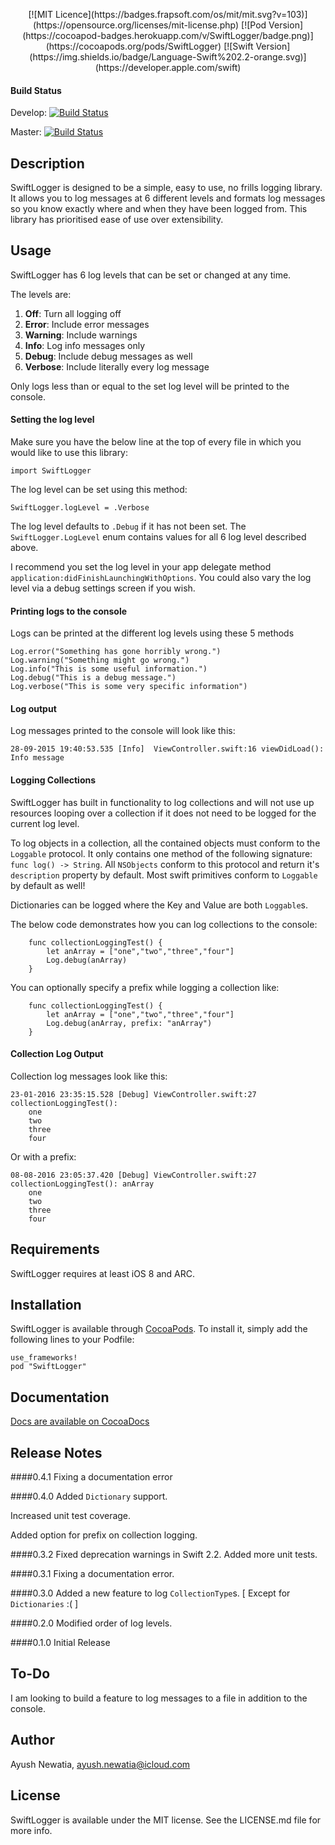 <p align = "center">
[![MIT Licence](https://badges.frapsoft.com/os/mit/mit.svg?v=103)](https://opensource.org/licenses/mit-license.php)
[![Pod Version](https://cocoapod-badges.herokuapp.com/v/SwiftLogger/badge.png)](https://cocoapods.org/pods/SwiftLogger)
[![Swift Version](https://img.shields.io/badge/Language-Swift%202.2-orange.svg)](https://developer.apple.com/swift)
<p>

#### Build Status
Develop: [![Build Status](https://travis-ci.org/ayushn21/SwiftLogger.svg?branch=develop)](https://travis-ci.org/ayushn21/SwiftLogger)

Master: [![Build Status](https://travis-ci.org/ayushn21/SwiftLogger.svg?branch=master)](https://travis-ci.org/ayushn21/SwiftLogger)

## Description

SwiftLogger is designed to be a simple, easy to use, no frills logging library. It allows you to log messages at 6 different levels and formats log messages so you know exactly where and when they have been logged from. This library has prioritised ease of use over extensibility.

## Usage

SwiftLogger has 6 log levels that can be set or changed at any time.

The levels are:

1. **Off**: Turn all logging off
2. **Error**: Include error messages
3. **Warning**: Include warnings
4. **Info**: Log info messages only
5. **Debug**: Include debug messages as well
6. **Verbose**: Include literally every log message

Only logs less than or equal to the set log level will be printed to the console.

#### Setting the log level

Make sure you have the below line at the top of every file in which you would like to use this library:

    import SwiftLogger

The log level can be set using this method:
        
    SwiftLogger.logLevel = .Verbose

The log level defaults to `.Debug` if it has not been set. The `SwiftLogger.LogLevel` enum contains values for all 6 log level described above.
    
I recommend you set the log level in your app delegate method `application:didFinishLaunchingWithOptions`. You could also vary the log level via a debug settings screen if you wish.

#### Printing logs to the console

Logs can be printed at the different log levels using these 5 methods

    Log.error("Something has gone horribly wrong.")
    Log.warning("Something might go wrong.")
    Log.info("This is some useful information.")
    Log.debug("This is a debug message.")
    Log.verbose("This is some very specific information")
    
#### Log output

Log messages printed to the console will look like this:

    28-09-2015 19:40:53.535 [Info]  ViewController.swift:16 viewDidLoad(): Info message
    
#### Logging Collections

SwiftLogger has built in functionality to log collections and will not use up resources looping over a collection if it does not need to be logged for the current log level.

To log objects in a collection, all the contained objects must conform to the `Loggable` protocol. It only contains one method of the following signature: `func log() -> String`. All `NSObjects` conform to this protocol and return it's `description` property by default. Most swift primitives conform to `Loggable` by default as well!

Dictionaries can be logged where the Key and Value are both `Loggable`s.

The below code demonstrates how you can log collections to the console:
	
	    func collectionLoggingTest() {
	        let anArray = ["one","two","three","four"]
        	Log.debug(anArray)
	    }
	
You can optionally specify a prefix while logging a collection like:

		func collectionLoggingTest() {
        	let anArray = ["one","two","three","four"]
     	   	Log.debug(anArray, prefix: "anArray")
    	}
	
#### Collection Log Output

Collection log messages look like this:

	23-01-2016 23:35:15.528	[Debug]	ViewController.swift:27	collectionLoggingTest(): 
		one
		two
		three
		four

Or with a prefix:

	08-08-2016 23:05:37.420	[Debug]	ViewController.swift:27	collectionLoggingTest(): anArray
		one
		two
		three
		four	

## Requirements

SwiftLogger requires at least iOS 8 and ARC.

## Installation

SwiftLogger is available through [CocoaPods](http://cocoapods.org). To install
it, simply add the following lines to your Podfile:

    use_frameworks!
    pod "SwiftLogger"

## Documentation

[Docs are available on CocoaDocs](http://cocoadocs.org/docsets/SwiftLogger/)

## Release Notes

####0.4.1
Fixing a documentation error

####0.4.0
Added `Dictionary` support.

Increased unit test coverage.

Added option for prefix on collection logging.

####0.3.2
Fixed deprecation warnings in Swift 2.2. Added more unit tests.

####0.3.1
Fixing a documentation error.

####0.3.0
Added a new feature to log `CollectionType`s. [ Except for `Dictionaries` :( ]

####0.2.0
Modified order of log levels.

####0.1.0
Initial Release

## To-Do

I am looking to build a feature to log messages to a file in addition to the console.

## Author

Ayush Newatia, [ayush.newatia@icloud.com](mailto:ayush.newatia@icloud.com)

## License

SwiftLogger is available under the MIT license. See the LICENSE.md file for more info.

